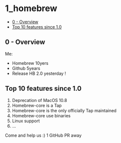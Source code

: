 # 1_homebrew

<!-- MarkdownTOC -->

- [0 - Overview](#0---overview)
- [Top 10 features since 1.0](#top-10-features-since-10)

<!-- /MarkdownTOC -->



## 0 - Overview

Me:
* Homebrew 10yers
* Github 5years
* Release HB 2.0 yesterday !


## Top 10 features since 1.0

1. Deprecation of MacOS 10.8
2. Homebrew-core is a Tap
3. Homebrew-core is the only officially Tap maintained
4. Homebrew-core use binaries
5. Linux support
6. ...


Come and help us :)
1 GitHub PR away




